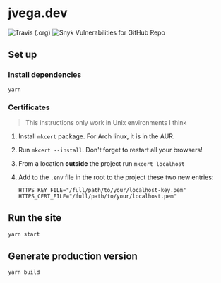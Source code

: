 # jvega.dev

![Travis (.org)](https://img.shields.io/travis/jhuesos/jvega.dev)
![Snyk Vulnerabilities for GitHub Repo](https://img.shields.io/snyk/vulnerabilities/github/jhuesos/jvega.dev?style=flat-square)

## Set up

### Install dependencies

    yarn

### Certificates

> This instructions only work in Unix environments I think

1.  Install `mkcert` package. For Arch linux, it is in the AUR.
2.  Run `mkcert --install`. Don't forget to restart all your browsers!
3.  From a location **outside** the project run `mkcert localhost`
4.  Add to the `.env` file in the root to the project these two new entries:


        HTTPS_KEY_FILE="/full/path/to/your/localhost-key.pem"
        HTTPS_CERT_FILE="/full/path/to/your/localhost.pem"

## Run the site

```bash
yarn start
```

## Generate production version

    yarn build
